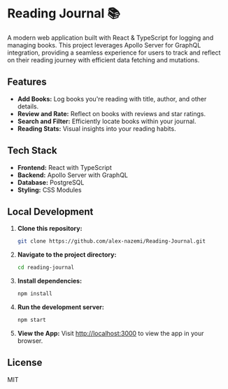 # Reading Journal 📚

A modern web application built with React & TypeScript for logging and managing books. This project leverages Apollo Server for GraphQL integration, providing a seamless experience for users to track and reflect on their reading journey with efficient data fetching and mutations.

## Features
- **Add Books:** Log books you're reading with title, author, and other details.
- **Review and Rate:** Reflect on books with reviews and star ratings.
- **Search and Filter:** Efficiently locate books within your journal.
- **Reading Stats:** Visual insights into your reading habits.

## Tech Stack
- **Frontend:** React with TypeScript
- **Backend:** Apollo Server with GraphQL
- **Database:** PostgreSQL
- **Styling:** CSS Modules

## Local Development
1. **Clone this repository:**
    ```bash
    git clone https://github.com/alex-nazemi/Reading-Journal.git
    ```
2. **Navigate to the project directory:**
    ```bash
    cd reading-journal
    ```
3. **Install dependencies:**
    ```bash
    npm install
    ```
4. **Run the development server:**
    ```bash
    npm start
    ```
5. **View the App:**
   Visit [http://localhost:3000](http://localhost:3000) to view the app in your browser.

## License
MIT
